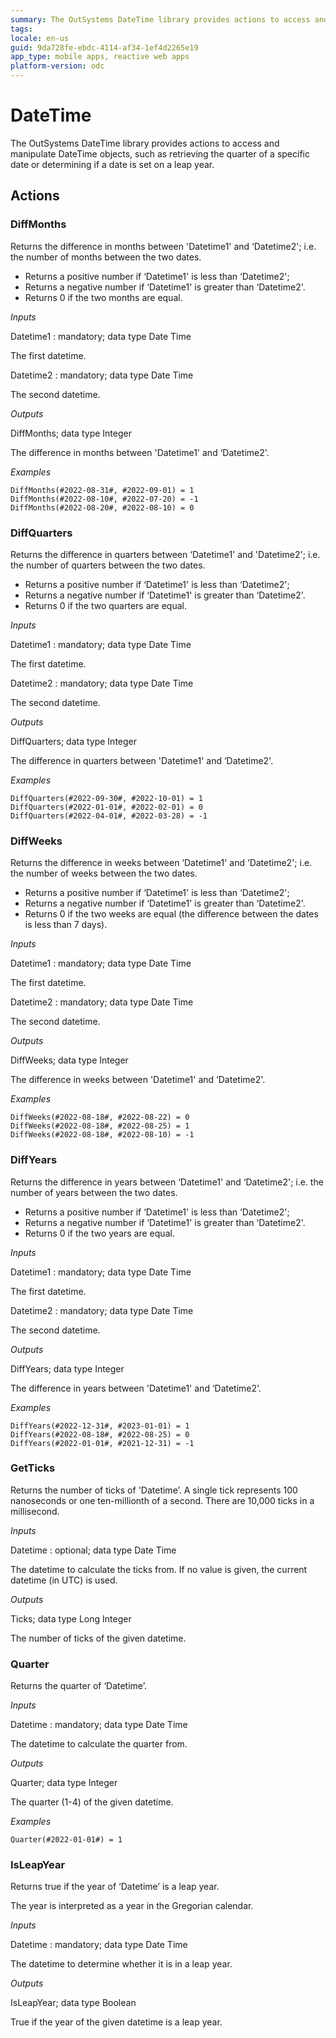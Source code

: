 ```yaml
---
summary: The OutSystems DateTime library provides actions to access and manipulate DateTime objects, such as retrieving the quarter of a specific date or determining if a date is set on a leap year.
tags: 
locale: en-us
guid: 9da728fe-ebdc-4114-af34-1ef4d2265e19
app_type: mobile apps, reactive web apps
platform-version: odc
---
```


# DateTime

The OutSystems DateTime library provides actions to access and manipulate DateTime objects, such as retrieving the quarter of a specific date or determining if a date is set on a leap year.

## Actions

### DiffMonths

Returns the difference in months between 'Datetime1' and ‘Datetime2'; i.e. the number of months between the two dates.

* Returns a positive number if ‘Datetime1' is less than ‘Datetime2';
* Returns a negative number if ‘Datetime1' is greater than ‘Datetime2'.
* Returns 0 if the two months are equal.

_Inputs_    

Datetime1 : mandatory; data type Date Time         

The first datetime.    

 Datetime2 : mandatory; data type Date Time         

The second datetime.

_Outputs_

DiffMonths; data type Integer

The difference in months between 'Datetime1' and ‘Datetime2'.

_Examples_
```
DiffMonths(#2022-08-31#, #2022-09-01) = 1
DiffMonths(#2022-08-10#, #2022-07-20) = -1
DiffMonths(#2022-08-20#, #2022-08-10) = 0
```
### DiffQuarters

Returns the difference in quarters between ‘Datetime1' and 'Datetime2'; i.e. the number of quarters between the two dates.

* Returns a positive number if ‘Datetime1' is less than ‘Datetime2';
* Returns a negative number if ‘Datetime1' is greater than ‘Datetime2'.
* Returns 0 if the two quarters are equal.

_Inputs_     

Datetime1 : mandatory; data type Date Time         

The first datetime.    

 Datetime2 : mandatory; data type Date Time         

The second datetime.

_Outputs_

DiffQuarters; data type Integer

The difference in quarters between 'Datetime1' and ‘Datetime2'.

_Examples_
```
DiffQuarters(#2022-09-30#, #2022-10-01) = 1
DiffQuarters(#2022-01-01#, #2022-02-01) = 0
DiffQuarters(#2022-04-01#, #2022-03-28) = -1
```

### DiffWeeks

Returns the difference in weeks between ‘Datetime1' and ‘Datetime2'; i.e. the number of weeks between the two dates.

* Returns a positive number if ‘Datetime1' is less than ‘Datetime2';
* Returns a negative number if ‘Datetime1' is greater than ‘Datetime2'.
* Returns 0 if the two weeks are equal (the difference between the dates is less than 7 days).

_Inputs_     

Datetime1 : mandatory; data type Date Time         

The first datetime.    

 Datetime2 : mandatory; data type Date Time         

The second datetime.

_Outputs_

DiffWeeks; data type Integer

The difference in weeks between 'Datetime1' and ‘Datetime2'.

_Examples_
```
DiffWeeks(#2022-08-18#, #2022-08-22) = 0
DiffWeeks(#2022-08-18#, #2022-08-25) = 1
DiffWeeks(#2022-08-18#, #2022-08-10) = -1
```

### DiffYears

Returns the difference in years between ‘Datetime1' and ‘Datetime2'; i.e. the number of years between the two dates.

* Returns a positive number if ‘Datetime1' is less than ‘Datetime2';
* Returns a negative number if ‘Datetime1' is greater than ‘Datetime2'.
* Returns 0 if the two years are equal.

_Inputs_     

Datetime1 : mandatory; data type Date Time         

The first datetime.    

 Datetime2 : mandatory; data type Date Time         

The second datetime.

_Outputs_

DiffYears; data type Integer

The difference in years between 'Datetime1' and ‘Datetime2'.

_Examples_
```
DiffYears(#2022-12-31#, #2023-01-01) = 1
DiffYears(#2022-08-18#, #2022-08-25) = 0
DiffYears(#2022-01-01#, #2021-12-31) = -1
```

### GetTicks 

Returns the number of ticks of 'Datetime’. A single tick represents 100 nanoseconds or one ten-millionth of a second. There are 10,000 ticks in a millisecond.

_Inputs_     

Datetime : optional; data type Date Time         

The datetime to calculate the ticks from. If no value is given, the current datetime (in UTC) is used.

_Outputs_

Ticks; data type Long Integer

The number of ticks of the given datetime.

### Quarter

Returns the quarter of ‘Datetime’. 

_Inputs_     

Datetime : mandatory; data type Date Time         

The datetime to calculate the quarter from.

_Outputs_

Quarter; data type Integer

The quarter (1-4) of the given datetime.

_Examples_
```
Quarter(#2022-01-01#) = 1
```

### IsLeapYear 

Returns true if the year of ‘Datetime’ is a leap year.

The year is interpreted as a year in the Gregorian calendar.

_Inputs_

Datetime : mandatory; data type Date Time         

The datetime to determine whether it is in a leap year.

_Outputs_

IsLeapYear; data type Boolean

True if the year of the given datetime is a leap year.
